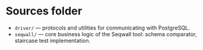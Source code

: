 # Sources folder

- `driver/` — protocols and utilities for communicating with PostgreSQL.
- `seqwall/` — core business logic of the Seqwall tool: schema comparator, staircase test implementation.
